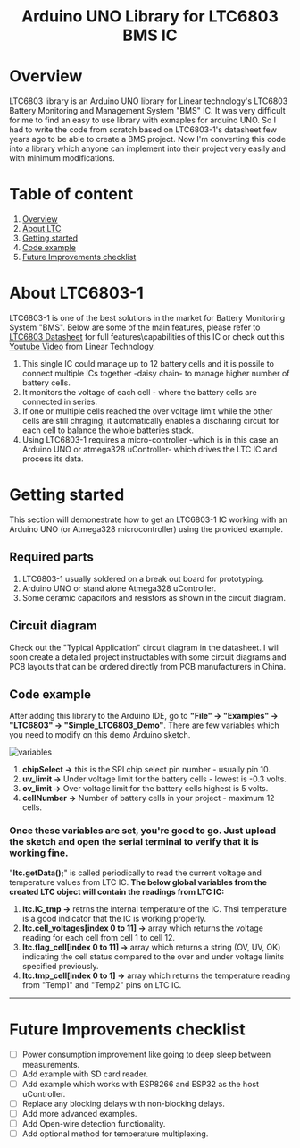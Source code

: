 <h1 align="center">Arduino UNO Library for LTC6803 BMS IC</h1>

# Overview
LTC6803 library is an Arduino UNO library for Linear technology's LTC6803 Battery Monitoring and Management System "BMS" IC. It was very difficult for me to find an easy to use library with exmaples for arduino UNO. So I had to write the code from scratch based on LTC6803-1's datasheet few years ago to be able to create a BMS project. Now I'm converting this code into a library which anyone can implement into their project very easily and with minimum modifications. 


# Table of content
1. [Overview](https://github.com/qassim-alwasti/ltc6803/blob/main/README.md#overview)
2. [About LTC](https://github.com/qassim-alwasti/ltc6803/blob/main/README.md#about-ltc6803-1)
3. [Getting started](https://github.com/qassim-alwasti/ltc6803/blob/main/README.md#getting-started)
4. [Code example](https://github.com/qassim-alwasti/ltc6803/blob/main/README.md#code-example)
5. [Future Improvements checklist](https://github.com/qassim-alwasti/ltc6803/blob/main/README.md#future-improvements-checklist)



# About LTC6803-1

LTC6803-1 is one of the best solutions in the market for Battery Monitoring System "BMS". Below are some of the main features, please refer to [LTC6803 Datasheet](https://www.google.com/url?sa=t&rct=j&q=&esrc=s&source=web&cd=&cad=rja&uact=8&ved=2ahUKEwiaoaKGip75AhX6JMUKHfi9CWEQFnoECAkQAQ&url=https%3A%2F%2Fwww.analog.com%2Fmedia%2Fen%2Ftechnical-documentation%2Fdata-sheets%2F680313fa.pdf&usg=AOvVaw0DliQdDvnjmocmrJoVoMZz "LTC6803 Datasheet") for full features\capabilities of this IC or check out this [Youtube Video](https://www.youtube.com/watch?v=eDXXNF7h-vQ "video") from Linear Technology.

1. This single IC could manage up to 12 battery cells and it is possile to connect multiple ICs together -daisy chain- to manage higher number of battery cells. 
2. It monitors the voltage of each cell - where the battery cells are connected in series.
3. If one or multiple cells reached the over voltage limit while the other cells are still chraging, it automatically enables a discharing circuit for each cell to balance the whole batteries stack. 
4. Using LTC6803-1 requires a micro-controller -which is in this case an Arduino UNO or atmega328 uController- which drives the LTC IC and process its data.


# Getting started
This section will demonestrate how to get an LTC6803-1 IC working with an Arduino UNO (or Atmega328 microcontroller) using the provided example. 
## Required parts
1. LTC6803-1 usually soldered on a break out board for prototyping. 
2. Arduino UNO or stand alone Atmega328 uController. 
3. Some ceramic capacitors and resistors as shown in the circuit diagram. 

## Circuit diagram
Check out the "Typical Application" circuit diagram in the datasheet. I will soon create a detailed project instructables with some circuit diagrams and PCB layouts that can be ordered directly from PCB manufacturers in China.

## Code example
After adding this library to the Arduino IDE, go to **"File" -> "Examples" -> "LTC6803" -> "Simple_LTC6803_Demo"**.
There are few variables which you need to modify on this demo Arduino sketch.

![variables](https://user-images.githubusercontent.com/109140923/181738522-28dea316-4de4-4145-9c5b-70ed07bb308b.PNG)

1. **chipSelect ->** this is the SPI chip select pin number - usually pin 10.
2. **uv_limit ->** Under voltage limit for the battery cells - lowest is -0.3 volts.
3. **ov_limit ->** Over voltage limit for the battery cells highest is 5 volts.
4. **cellNumber ->** Number of battery cells in your project - maximum 12 cells.

### Once these variables are set, you're good to go. Just upload the sketch and open the serial terminal to verify that it is working fine.

"**ltc.getData();**" is called periodically to read the current voltage and temperature values from LTC IC. 
**The below global variables from the created LTC object will contain the readings from LTC IC:**
1. **ltc.IC_tmp ->** retrns the internal temperature of the IC. Thsi temperature is a good indicator that the IC is working properly.
2. **ltc.cell_voltages[index 0 to 11] ->** array which returns the voltage reading for each cell from cell 1 to cell 12.
3. **ltc.flag_cell[index 0 to 11] ->** array which returns a string (OV, UV, OK) indicating the cell status compared to the over and under voltage limits specified previously. 
4. **ltc.tmp_cell[index 0 to 1] ->** array which returns the temperature reading from "Temp1" and "Temp2" pins on LTC IC. 

---

# Future Improvements checklist
- [ ] Power consumption improvement like going to deep sleep between measurements.
- [ ] Add example with SD card reader.
- [ ] Add example which works with ESP8266 and ESP32 as the host uController.
- [ ] Replace any blocking delays with non-blocking delays.
- [ ] Add more advanced examples.
- [ ] Add Open-wire detection functionality.
- [ ] Add optional method for temperature multiplexing.
